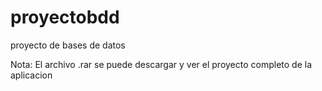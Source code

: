# proyectobdd
proyecto de bases de datos

Nota: El archivo .rar se puede descargar y ver el proyecto completo de la aplicacion
